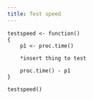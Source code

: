 ```yaml
---
title: Test speed
---
```


	testspeed <- function()
	{
	    p1 <- proc.time()

	    *insert thing to test

	    proc.time() - p1
	}

	testspeed()
